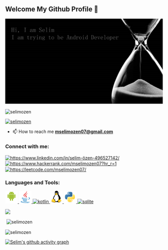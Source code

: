 
##  Welcome My Github Profile 👋
<img src="https://github.com/selimozen/selimozen/blob/main/Group1.png">

<p align="left"> <img src="https://komarev.com/ghpvc/?username=selimozen&label=Profile%20views&color=0e75b6&style=flat" alt="selimozen" /> </p>

<p align="left"> <a href="https://github.com/ryo-ma/github-profile-trophy"><img src="https://github-profile-trophy.vercel.app/?username=selimozen" alt="selimozen" /></a> </p>

- 📫 How to reach me **mselimozen07@gmail.com**

<h3 align="left">Connect with me:</h3>
<p align="left">
<a href="https://linkedin.com/in/https://www.linkedin.com/in/selim-özen-496527142/" target="blank"><img align="center" src="https://raw.githubusercontent.com/rahuldkjain/github-profile-readme-generator/master/src/images/icons/Social/linked-in-alt.svg" alt="https://www.linkedin.com/in/selim-özen-496527142/" height="30" width="40" /></a>
<a href="https://www.hackerrank.com/https://www.hackerrank.com/mselimozen07?hr_r=1" target="blank"><img align="center" src="https://raw.githubusercontent.com/rahuldkjain/github-profile-readme-generator/master/src/images/icons/Social/hackerrank.svg" alt="https://www.hackerrank.com/mselimozen07?hr_r=1" height="30" width="40" /></a>
<a href="https://www.leetcode.com/https://leetcode.com/mselimozen07/" target="blank"><img align="center" src="https://raw.githubusercontent.com/rahuldkjain/github-profile-readme-generator/master/src/images/icons/Social/leet-code.svg" alt="https://leetcode.com/mselimozen07/" height="30" width="40" /></a>
</p>

<h3 align="left">Languages and Tools:</h3>
<p align="left"> <a href="https://developer.android.com" target="_blank" rel="noreferrer"> <img src="https://raw.githubusercontent.com/devicons/devicon/master/icons/android/android-original-wordmark.svg" alt="android" width="40" height="40"/> </a> <a href="https://www.java.com" target="_blank" rel="noreferrer"> <img src="https://raw.githubusercontent.com/devicons/devicon/master/icons/java/java-original.svg" alt="java" width="40" height="40"/> </a> <a href="https://kotlinlang.org" target="_blank" rel="noreferrer"> <img src="https://www.vectorlogo.zone/logos/kotlinlang/kotlinlang-icon.svg" alt="kotlin" width="40" height="40"/> </a> <a href="https://www.linux.org/" target="_blank" rel="noreferrer"> <img src="https://raw.githubusercontent.com/devicons/devicon/master/icons/linux/linux-original.svg" alt="linux" width="40" height="40"/> </a> <a href="https://www.python.org" target="_blank" rel="noreferrer"> <img src="https://raw.githubusercontent.com/devicons/devicon/master/icons/python/python-original.svg" alt="python" width="40" height="40"/> </a> <a href="https://www.sqlite.org/" target="_blank" rel="noreferrer"> <img src="https://www.vectorlogo.zone/logos/sqlite/sqlite-icon.svg" alt="sqlite" width="40" height="40"/> </a> </p>

<a href="https://github.com/selimozen/selimozen">
  <img align="center" src="https://github-readme-stats.vercel.app/api/top-langs/?username=selimozen&tex&title_color=ffffff&text_color=c9cacc&icon_color=2bbc8a&bg_color=1d1f21&langs_count=3" />
</a>

<p>&nbsp;<img align="center" src="https://github-readme-stats.vercel.app/api?username=selimozen&show_icons=true&locale=en" alt="selimozen" /></p>

<p><img align="center" src="https://github-readme-streak-stats.herokuapp.com/?user=selimozen&" alt="selimozen" /></p>

[![Selim's github activity graph](https://activity-graph.herokuapp.com/graph?username=selimozen&&theme=minimal&custom_title=Selim's%20Activity%20Graph&hide_border=true)](https://github.com/selimozen/github-readme-activity-graph)
